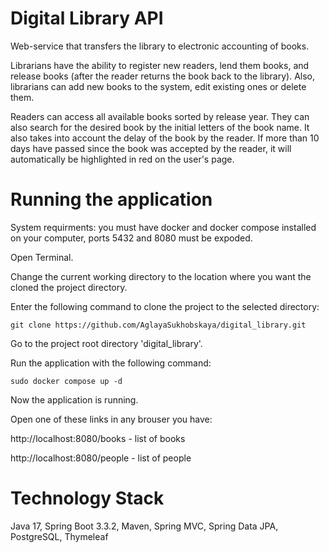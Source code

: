 Digital Library API
========
Web-service that transfers the library to electronic accounting of books.

Librarians have the ability to register new readers, lend them books, and release books (after the reader returns the book back to the library). Also, librarians can add new books to the system, edit existing ones or delete them.

Readers can access all available books sorted by release year. They can also search for the desired book by the initial letters of the book name.
It also takes into account the delay of the book by the reader. If more than 10 days have passed since the book was accepted by the reader, it will automatically be highlighted in red on the user's page.

Running the application
========
System requirments: you must have docker and docker compose installed on your computer, ports 5432 and 8080 must be expoded.

Open Terminal.

Change the current working directory to the location where you want the cloned the project directory.
 
Enter the following command to clone the project to the selected directory:

    git clone https://github.com/AglayaSukhobskaya/digital_library.git

Go to the project root directory 'digital_library'.

Run the application with the following command:

    sudo docker compose up -d

Now the application is running.

Open one of these links in any brouser you have:

http://localhost:8080/books - list of books

http://localhost:8080/people - list of people

Technology Stack
========
Java 17, Spring Boot 3.3.2, Maven, Spring MVC, Spring Data JPA, PostgreSQL, Thymeleaf
